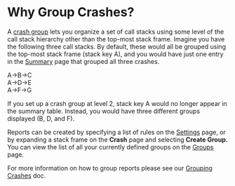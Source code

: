 # Why Group Crashes?

A [crash group](../bugsplat-terminology.md#crash-groups) lets you organize a set of call stacks using some level of the call stack hierarchy other than the top-most stack frame. Imagine you have the following three call stacks. By default, these would all be grouped using the top-most stack frame (stack key A), and you would have just one entry in the [Summary](https://app.bugsplat.com/v2/summary) page that grouped all three crashes.

A->B->C\
A->D->E\
A->F->G

If you set up a crash group at level 2, stack key A would no longer appear in the summary table. Instead, you would have three different groups displayed (B, D, and F).

Reports can be created by specifying a list of rules on the [Settings](https://app.bugsplat.com/v2/settings/database?database=Fred) page, or by expanding a stack frame on the **Crash** page and selecting **Create Group.** You can view the list of all your currently defined groups on the [Groups](https://app.bugsplat.com/v2/groups) page.

For more information on how to group reports please see our [Grouping Crashes](../../introduction/development/grouping-crashes.md) doc.

